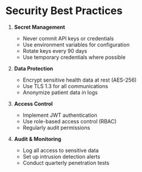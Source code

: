 # Security Best Practices

1. **Secret Management**
   - Never commit API keys or credentials
   - Use environment variables for configuration
   - Rotate keys every 90 days
   - Use temporary credentials where possible

2. **Data Protection**
   - Encrypt sensitive health data at rest (AES-256)
   - Use TLS 1.3 for all communications
   - Anonymize patient data in logs

3. **Access Control**
   - Implement JWT authentication
   - Use role-based access control (RBAC)
   - Regularly audit permissions

4. **Audit & Monitoring**
   - Log all access to sensitive data
   - Set up intrusion detection alerts
   - Conduct quarterly penetration tests